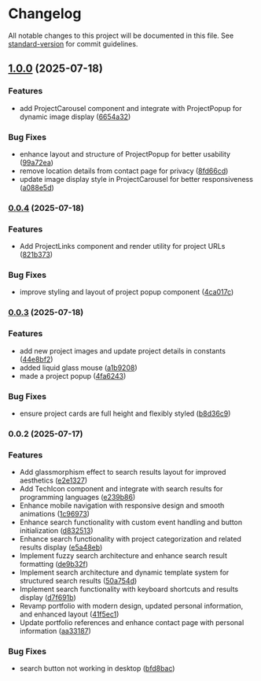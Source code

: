 # Changelog

All notable changes to this project will be documented in this file. See [standard-version](https://github.com/conventional-changelog/standard-version) for commit guidelines.

## [1.0.0](https://github.com-evod/EV-OD/portfilio_v1/compare/v0.0.4...v1.0.0) (2025-07-18)


### Features

* add ProjectCarousel component and integrate with ProjectPopup for dynamic image display ([6654a32](https://github.com-evod/EV-OD/portfilio_v1/commit/6654a32642d2ff8977cd0e2b0a09c6275be98a64))


### Bug Fixes

* enhance layout and structure of ProjectPopup for better usability ([99a72ea](https://github.com-evod/EV-OD/portfilio_v1/commit/99a72ead0906670161b163827c97efd0fb3c2f41))
* remove location details from contact page for privacy ([8fd66cd](https://github.com-evod/EV-OD/portfilio_v1/commit/8fd66cd6edae1e6d312e58fbd168e7c7571dbd19))
* update image display style in ProjectCarousel for better responsiveness ([a088e5d](https://github.com-evod/EV-OD/portfilio_v1/commit/a088e5d8a7e409f0b53116efc761704e479decf0))

### [0.0.4](https://github.com-evod/EV-OD/portfilio_v1/compare/v0.0.3...v0.0.4) (2025-07-18)


### Features

* Add ProjectLinks component and render utility for project URLs ([821b373](https://github.com-evod/EV-OD/portfilio_v1/commit/821b3730df5163e204c47ed385b942e1dbb3fe7c))


### Bug Fixes

* improve styling and layout of project popup component ([4ca017c](https://github.com-evod/EV-OD/portfilio_v1/commit/4ca017cf20790141bfea48314811eabf6d940866))

### [0.0.3](https://github.com-evod/EV-OD/portfilio_v1/compare/v0.0.2...v0.0.3) (2025-07-18)


### Features

* add new project images and update project details in constants ([44e8bf2](https://github.com-evod/EV-OD/portfilio_v1/commit/44e8bf2a08afd1279336e179c41ad2eb69dfb609))
* added liquid glass mouse ([a1b9208](https://github.com-evod/EV-OD/portfilio_v1/commit/a1b92084a53c789e361d6c88d03d29ea5b100859))
* made a project popup ([4fa6243](https://github.com-evod/EV-OD/portfilio_v1/commit/4fa6243d37710de74c267eda2667fc0b75523574))


### Bug Fixes

* ensure project cards are full height and flexibly styled ([b8d36c9](https://github.com-evod/EV-OD/portfilio_v1/commit/b8d36c93c8a9d74465f5073b0dc94dfe9fdd2f7f))

### 0.0.2 (2025-07-17)


### Features

* Add glassmorphism effect to search results layout for improved aesthetics ([e2e1327](https://github.com-evod/EV-OD/portfilio_v1/commit/e2e132717f55ed2f19826006963329f0aebbd0e6))
* Add TechIcon component and integrate with search results for programming languages ([e239b86](https://github.com-evod/EV-OD/portfilio_v1/commit/e239b86c3e5e14371dde31805cd98618293f5311))
* Enhance mobile navigation with responsive design and smooth animations ([1c96973](https://github.com-evod/EV-OD/portfilio_v1/commit/1c96973412b11634379cef7779934306a5424252))
* Enhance search functionality with custom event handling and button initialization ([d832513](https://github.com-evod/EV-OD/portfilio_v1/commit/d832513207f1c5e9033b1d8896135c393ac24519))
* Enhance search functionality with project categorization and related results display ([e5a48eb](https://github.com-evod/EV-OD/portfilio_v1/commit/e5a48eb59409c2028ad897a336a73c8f0f6cc6d7))
* Implement fuzzy search architecture and enhance search result formatting ([de9b32f](https://github.com-evod/EV-OD/portfilio_v1/commit/de9b32fec706f2fffe4449c32588815da4d8658a))
* Implement search architecture and dynamic template system for structured search results ([50a754d](https://github.com-evod/EV-OD/portfilio_v1/commit/50a754db76641a61526a7b9cb6feb869a5772e8f))
* Implement search functionality with keyboard shortcuts and results display ([d7f691b](https://github.com-evod/EV-OD/portfilio_v1/commit/d7f691b370e552585ade360ce0fe2d742bd6bf21))
* Revamp portfolio with modern design, updated personal information, and enhanced layout ([41f5ec1](https://github.com-evod/EV-OD/portfilio_v1/commit/41f5ec1744183fb741b9da4f255d5ac595a7088a))
* Update portfolio references and enhance contact page with personal information ([aa33187](https://github.com-evod/EV-OD/portfilio_v1/commit/aa33187c9c6633025a0f4c94fd6f45bfbc8756bf))


### Bug Fixes

* search button not working in desktop ([bfd8bac](https://github.com-evod/EV-OD/portfilio_v1/commit/bfd8bac158bb5d113cf3b13a6003b27819b58c4b))
